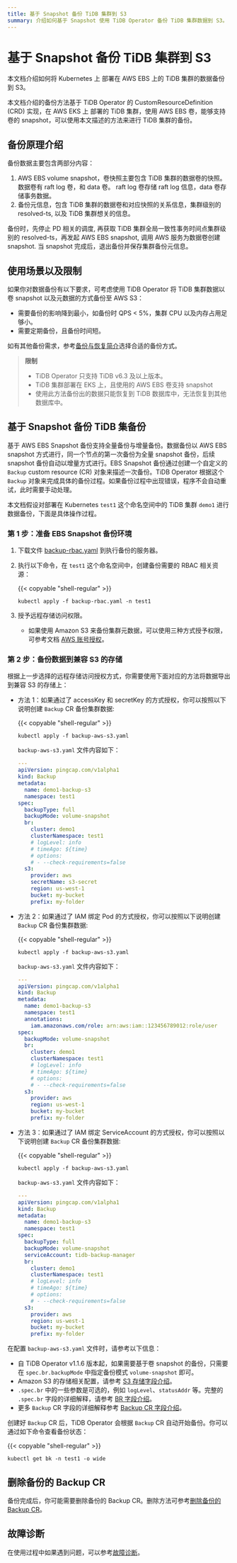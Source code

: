 ```yaml
---
title: 基于 Snapshot 备份 TiDB 集群到 S3
summary: 介绍如何基于 Snapshot 使用 TiDB Operator 备份 TiDB 集群数据到 S3。
---
```


# 基于 Snapshot 备份 TiDB 集群到 S3

本文档介绍如何将 Kubernetes 上 部署在 AWS EBS 上的 TiDB 集群的数据备份到 S3。

本文档介绍的备份方法基于 TiDB Operator 的 CustomResourceDefinition (CRD) 实现，在 AWS EKS 上 部署的 TiDB 集群，使用 AWS EBS 卷，能够支持卷的 snapshot，可以使用本文描述的方法来进行 TiDB 集群的备份。

## 备份原理介绍
备份数据主要包含两部分内容：

   1. AWS EBS volume snapshot，卷快照主要包含 TiDB 集群的数据卷的快照。数据卷有 raft log 卷，和 data 卷。 raft log 卷存储 raft log 信息，data 卷存储事务数据。
   2. 备份元信息，包含 TiDB 集群的数据卷和对应快照的关系信息，集群级别的 resolved-ts, 以及 TiDB 集群想关的信息。

备份时，先停止 PD 相关的调度, 再获取 TiDB 集群全局一致性事务时间点集群级别的 resolved-ts，再发起 AWS EBS snapshot, 调用 AWS 服务为数据卷创建 snapshot. 当 snapshot 完成后，退出备份并保存集群备份元信息。

## 使用场景以及限制

如果你对数据备份有以下要求，可考虑使用 TiDB Operator 将 TiDB 集群数据以卷 snapshot 以及元数据的方式备份至 AWS S3：

- 需要备份的影响降到最小，如备份时 QPS < 5%，集群 CPU 以及内存占用足够小。
- 需要定期备份，且备份时间短。

如有其他备份需求，参考[备份与恢复简介](backup-restore-overview.md)选择合适的备份方式。

> **限制**
>
> - TiDB Operator 只支持 TiDB v6.3 及以上版本。
> - TiDB 集群部署在 EKS 上，且使用的 AWS EBS 卷支持 snapshot
> - 使用此方法备份出的数据只能恢复到 TiDB 数据库中，无法恢复到其他数据库中。

## 基于 Snapshot 备份 TiDB 集备份

基于 AWS EBS Snapshot 备份支持全量备份与增量备份。数据备份以 AWS EBS snapshot 方式进行，同一个节点的第一次备份为全量 snapshot 备份，后续 snapshot 备份自动以增量方式进行。EBS Snapshot 备份通过创建一个自定义的 `Backup` custom resource (CR) 对象来描述一次备份。TiDB Operator 根据这个 `Backup` 对象来完成具体的备份过程。如果备份过程中出现错误，程序不会自动重试，此时需要手动处理。

本文档假设对部署在 Kubernetes `test1` 这个命名空间中的 TiDB 集群 `demo1` 进行数据备份，下面是具体操作过程。

### 第 1 步：准备 EBS Snapshot 备份环境

1. 下载文件 [backup-rbac.yaml](https://github.com/pingcap/tidb-operator/blob/master/manifests/backup/backup-rbac.yaml) 到执行备份的服务器。

2. 执行以下命令，在 `test1` 这个命名空间中，创建备份需要的 RBAC 相关资源：

    {{< copyable "shell-regular" >}}

    ```shell
    kubectl apply -f backup-rbac.yaml -n test1
    ```

3. 授予远程存储访问权限。

    - 如果使用 Amazon S3 来备份集群元数据，可以使用三种方式授予权限，可参考文档 [AWS 账号授权](grant-permissions-to-remote-storage.md#aws-账号授权)。

### 第 2 步：备份数据到兼容 S3 的存储

根据上一步选择的远程存储访问授权方式，你需要使用下面对应的方法将数据导出到兼容 S3 的存储上：

+ 方法 1：如果通过了 accessKey 和 secretKey 的方式授权，你可以按照以下说明创建 `Backup` CR 备份集群数据:

    {{< copyable "shell-regular" >}}

    ```shell
    kubectl apply -f backup-aws-s3.yaml
    ```

    `backup-aws-s3.yaml` 文件内容如下：

    ```yaml
    ---
    apiVersion: pingcap.com/v1alpha1
    kind: Backup
    metadata:
      name: demo1-backup-s3
      namespace: test1
    spec:
      backupType: full
      backupMode: volume-snapshot
      br:
        cluster: demo1
        clusterNamespace: test1
        # logLevel: info
        # timeAgo: ${time}
        # options:
        # - --check-requirements=false
      s3:
        provider: aws
        secretName: s3-secret
        region: us-west-1
        bucket: my-bucket
        prefix: my-folder
    ```

+ 方法 2：如果通过了 IAM 绑定 Pod 的方式授权，你可以按照以下说明创建 `Backup` CR 备份集群数据:

    {{< copyable "shell-regular" >}}

    ```shell
    kubectl apply -f backup-aws-s3.yaml
    ```

    `backup-aws-s3.yaml` 文件内容如下：

    ```yaml
    ---
    apiVersion: pingcap.com/v1alpha1
    kind: Backup
    metadata:
      name: demo1-backup-s3
      namespace: test1
      annotations:
        iam.amazonaws.com/role: arn:aws:iam::123456789012:role/user
    spec:
      backupMode: volume-snapshot
      br:
        cluster: demo1
        clusterNamespace: test1
        # logLevel: info
        # timeAgo: ${time}
        # options:
        # - --check-requirements=false
      s3:
        provider: aws
        region: us-west-1
        bucket: my-bucket
        prefix: my-folder
    ```

+ 方法 3：如果通过了 IAM 绑定 ServiceAccount 的方式授权，你可以按照以下说明创建 `Backup` CR 备份集群数据:

    {{< copyable "shell-regular" >}}

    ```shell
    kubectl apply -f backup-aws-s3.yaml
    ```

    `backup-aws-s3.yaml` 文件内容如下：

    ```yaml
    ---
    apiVersion: pingcap.com/v1alpha1
    kind: Backup
    metadata:
      name: demo1-backup-s3
      namespace: test1
    spec:
      backupType: full
      backupMode: volume-snapshot
      serviceAccount: tidb-backup-manager
      br:
        cluster: demo1
        clusterNamespace: test1
        # logLevel: info
        # timeAgo: ${time}
        # options:
        # - --check-requirements=false
      s3:
        provider: aws
        region: us-west-1
        bucket: my-bucket
        prefix: my-folder
    ```

在配置 `backup-aws-s3.yaml` 文件时，请参考以下信息：

- 自 TiDB Operator v1.1.6 版本起，如果需要基于卷 snapshot 的备份，只需要在 `spec.br.backupMode` 中指定备份模式 `volume-snapshot` 即可。
- Amazon S3 的存储相关配置，请参考 [S3 存储字段介绍](backup-restore-cr.md#s3-存储字段介绍)。
- `.spec.br` 中的一些参数是可选的，例如 `logLevel`、`statusAddr` 等。完整的 `.spec.br` 字段的详细解释，请参考 [BR 字段介绍](backup-restore-cr.md#br-字段介绍)。
- 更多 `Backup` CR 字段的详细解释参考 [Backup CR 字段介绍](backup-restore-cr.md#backup-cr-字段介绍)。

创建好 `Backup` CR 后，TiDB Operator 会根据 `Backup` CR 自动开始备份。你可以通过如下命令查看备份状态：

{{< copyable "shell-regular" >}}

```shell
kubectl get bk -n test1 -o wide
```

## 删除备份的 Backup CR

备份完成后，你可能需要删除备份的 Backup CR。删除方法可参考[删除备份的 Backup CR](backup-restore-overview.md#删除备份的-backup-cr)。

## 故障诊断

在使用过程中如果遇到问题，可以参考[故障诊断](deploy-failures.md)。
